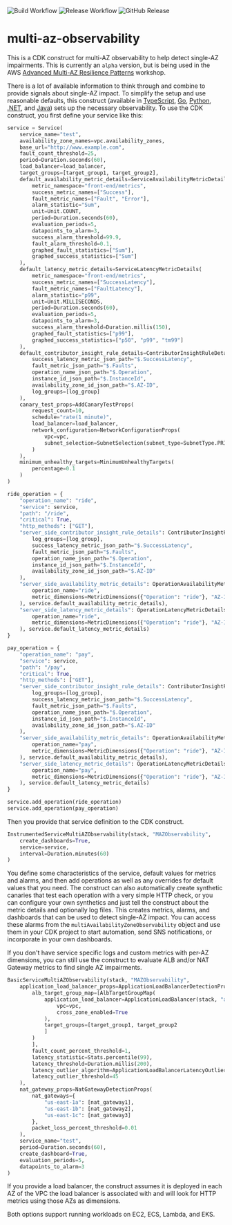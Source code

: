 ![Build Workflow](https://github.com/cdklabs/cdk-multi-az-observability/actions/workflows/build.yml/badge.svg) ![Release Workflow](https://github.com/cdklabs/cdk-multi-az-observability/actions/workflows/release.yml/badge.svg) ![GitHub Release](https://img.shields.io/github/v/release/cdklabs/cdk-multi-az-observability?include_prereleases&sort=semver&logo=github&label=version)

# multi-az-observability

This is a CDK construct for multi-AZ observability to help detect single-AZ impairments. This is currently an `alpha` version, but is being used in the AWS [Advanced Multi-AZ Resilience Patterns](https://catalog.workshops.aws/multi-az-gray-failures/en-US) workshop.

There is a lot of available information to think through and combine to provide signals about single-AZ impact. To simplify the setup and use reasonable defaults, this construct (available in [TypeScript](https://www.npmjs.com/package/@cdklabs/multi-az-observability), [Go](https://github.com/cdklabs/cdk-multi-az-observability-go), [Python](https://pypi.org/project/cdklabs.multi-az-observability/), [.NET](https://www.nuget.org/packages/Cdklabs.MultiAZObservability), and [Java](https://central.sonatype.com/artifact/io.github.cdklabs/cdk-multi-az-observability)) sets up the necessary observability. To use the CDK construct, you first define your service like this:

```python
service = Service(
    service_name="test",
    availability_zone_names=vpc.availability_zones,
    base_url="http://www.example.com",
    fault_count_threshold=25,
    period=Duration.seconds(60),
    load_balancer=load_balancer,
    target_groups=[target_group1, target_group2],
    default_availability_metric_details=ServiceAvailabilityMetricDetails(
        metric_namespace="front-end/metrics",
        success_metric_names=["Success"],
        fault_metric_names=["Fault", "Error"],
        alarm_statistic="Sum",
        unit=Unit.COUNT,
        period=Duration.seconds(60),
        evaluation_periods=5,
        datapoints_to_alarm=3,
        success_alarm_threshold=99.9,
        fault_alarm_threshold=0.1,
        graphed_fault_statistics=["Sum"],
        graphed_success_statistics=["Sum"]
    ),
    default_latency_metric_details=ServiceLatencyMetricDetails(
        metric_namespace="front-end/metrics",
        success_metric_names=["SuccessLatency"],
        fault_metric_names=["FaultLatency"],
        alarm_statistic="p99",
        unit=Unit.MILLISECONDS,
        period=Duration.seconds(60),
        evaluation_periods=5,
        datapoints_to_alarm=3,
        success_alarm_threshold=Duration.millis(150),
        graphed_fault_statistics=["p99"],
        graphed_success_statistics=["p50", "p99", "tm99"]
    ),
    default_contributor_insight_rule_details=ContributorInsightRuleDetails(
        success_latency_metric_json_path="$.SuccessLatency",
        fault_metric_json_path="$.Faults",
        operation_name_json_path="$.Operation",
        instance_id_json_path="$.InstanceId",
        availability_zone_id_json_path="$.AZ-ID",
        log_groups=[log_group]
    ),
    canary_test_props=AddCanaryTestProps(
        request_count=10,
        schedule="rate(1 minute)",
        load_balancer=load_balancer,
        network_configuration=NetworkConfigurationProps(
            vpc=vpc,
            subnet_selection=SubnetSelection(subnet_type=SubnetType.PRIVATE_ISOLATED)
        )
    ),
    minimum_unhealthy_targets=MinimumUnhealthyTargets(
        percentage=0.1
    )
)

ride_operation = {
    "operation_name": "ride",
    "service": service,
    "path": "/ride",
    "critical": True,
    "http_methods": ["GET"],
    "server_side_contributor_insight_rule_details": ContributorInsightRuleDetails(
        log_groups=[log_group],
        success_latency_metric_json_path="$.SuccessLatency",
        fault_metric_json_path="$.Faults",
        operation_name_json_path="$.Operation",
        instance_id_json_path="$.InstanceId",
        availability_zone_id_json_path="$.AZ-ID"
    ),
    "server_side_availability_metric_details": OperationAvailabilityMetricDetails(OperationAvailabilityMetricDetailsProps(
        operation_name="ride",
        metric_dimensions=MetricDimensions({"Operation": "ride"}, "AZ-ID", "Region")
    ), service.default_availability_metric_details),
    "server_side_latency_metric_details": OperationLatencyMetricDetails(OperationLatencyMetricDetailsProps(
        operation_name="ride",
        metric_dimensions=MetricDimensions({"Operation": "ride"}, "AZ-ID", "Region")
    ), service.default_latency_metric_details)
}

pay_operation = {
    "operation_name": "pay",
    "service": service,
    "path": "/pay",
    "critical": True,
    "http_methods": ["GET"],
    "server_side_contributor_insight_rule_details": ContributorInsightRuleDetails(
        log_groups=[log_group],
        success_latency_metric_json_path="$.SuccessLatency",
        fault_metric_json_path="$.Faults",
        operation_name_json_path="$.Operation",
        instance_id_json_path="$.InstanceId",
        availability_zone_id_json_path="$.AZ-ID"
    ),
    "server_side_availability_metric_details": OperationAvailabilityMetricDetails(OperationAvailabilityMetricDetailsProps(
        operation_name="pay",
        metric_dimensions=MetricDimensions({"Operation": "ride"}, "AZ-ID", "Region")
    ), service.default_availability_metric_details),
    "server_side_latency_metric_details": OperationLatencyMetricDetails(OperationLatencyMetricDetailsProps(
        operation_name="pay",
        metric_dimensions=MetricDimensions({"Operation": "ride"}, "AZ-ID", "Region")
    ), service.default_latency_metric_details)
}

service.add_operation(ride_operation)
service.add_operation(pay_operation)
```

Then you provide that service definition to the CDK construct.

```python
InstrumentedServiceMultiAZObservability(stack, "MAZObservability",
    create_dashboards=True,
    service=service,
    interval=Duration.minutes(60)
)
```

You define some characteristics of the service, default values for metrics and alarms, and then add operations as well as any overrides for default values that you need. The construct can also automatically create synthetic canaries that test each operation with a very simple HTTP check, or you can configure your own synthetics and just tell the construct about the metric details and optionally log files. This creates metrics, alarms, and dashboards that can be used to detect single-AZ impact. You can access these alarms from the `multiAvailabilityZoneObservability` object and use them in your CDK project to start automation, send SNS notifications, or incorporate in your own dashboards.

If you don't have service specific logs and custom metrics with per-AZ dimensions, you can still use the construct to evaluate ALB and/or NAT Gateway metrics to find single AZ impairments.

```python
BasicServiceMultiAZObservability(stack, "MAZObservability",
    application_load_balancer_props=ApplicationLoadBalancerDetectionProps(
        alb_target_group_map=[AlbTargetGroupMap(
            application_load_balancer=ApplicationLoadBalancer(stack, "alb",
                vpc=vpc,
                cross_zone_enabled=True
            ),
            target_groups=[target_group1, target_group2
            ]
        )
        ],
        fault_count_percent_threshold=1,
        latency_statistic=Stats.percentile(99),
        latency_threshold=Duration.millis(200),
        latency_outlier_algorithm=ApplicationLoadBalancerLatencyOutlierAlgorithm.STATIC,
        latency_outlier_threshold=45
    ),
    nat_gateway_props=NatGatewayDetectionProps(
        nat_gateways={
            "us-east-1a": [nat_gateway1],
            "us-east-1b": [nat_gateway2],
            "us-east-1c": [nat_gateway3]
        },
        packet_loss_percent_threshold=0.01
    ),
    service_name="test",
    period=Duration.seconds(60),
    create_dashboard=True,
    evaluation_periods=5,
    datapoints_to_alarm=3
)
```

If you provide a load balancer, the construct assumes it is deployed in each AZ of the VPC the load balancer is associated with and will look for HTTP metrics using those AZs as dimensions.

Both options support running workloads on EC2, ECS, Lambda, and EKS.

